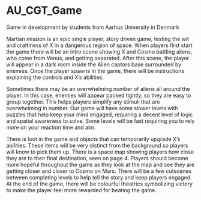 # AU_CGT_Game

Game in development by students from Aarhus University in Denmark

Martian mission is an epic single player, story driven game, testing the wit and craftiness of X in a dangerous region of space. When players first start the game there will be an intro scene showing X and Cosmo battling aliens, who come from Venus, and getting separated. After this scene, the player will appear in a dark room inside the Alien captors base surrounded by enemies. Once the player spawns in the game, there will be instructions explaining the controls and X’s abilities.

Sometimes there may be an overwhelming number of aliens all around the player. In this case, enemies will appear packed tightly, so they are easy to group together. This helps players simplify any stimuli that are overwhelming in number. Our game will have some slower levels with puzzles that help keep your mind engaged, requiring a decent level of logic and spatial awareness to solve. Some levels will be fast requiring you to rely more on your reaction time and aim. 

There is loot in the game and objects that can temporarily upgrade X’s abilities. These items will be very distinct from the background so players will know to pick them up. There is a space map showing players how close they are to their final destination, seen on page 4. 
Players should become more hopeful throughout the game as they look at the map and see they are getting closer and closer to Cosmo on Mars. There will be a few cutscenes between completing levels to help tell the story and keep players engaged. At the end of the game, there will be colourful theatrics symbolizing victory to make the player feel more rewarded for beating the game. 


